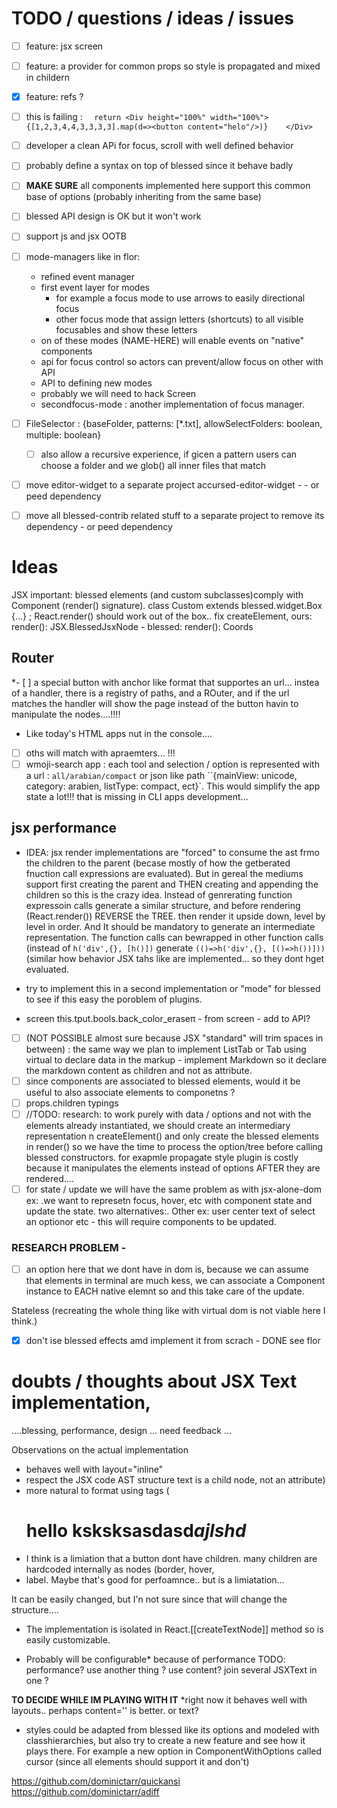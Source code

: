 # TODO / questions / ideas / issues

 - [ ] feature: jsx screen
 - [ ] feature: a provider for common props so style is propagated and mixed in childern
 - [x] feature: refs ?   
 - [ ] this is failing :   `  return <Div height="100%" width="100%">    {[1,2,3,4,4,3,3,3,3].map(d=><button content="helo"/>)}    </Div>`
- [ ] developer a clean APi for focus, scroll with well defined behavior 
 - [ ] probably define a syntax on top of blessed since it behave badly
 - [ ] **MAKE SURE** all components implemented here support this common base of options (probably inheriting from the same base)
 - [ ] blessed API design is OK but it won't work
 - [ ] support js and jsx OOTB
- [ ] mode-managers like in flor: 
   * refined event manager
   * first event layer for modes
     * for example a focus mode to use arrows to easily directional focus
     * other focus mode that assign letters (shortcuts) to all visible focusables and show these letters
   * on of these modes (NAME-HERE) will enable events on "native" components
   * api for focus control so actors can prevent/allow focus on other with API
   * API to defining new modes
   * probably we will need to hack Screen
   * secondfocus-mode : another implementation of focus manager. 
- [ ] FileSelector : {baseFolder, patterns: [*.txt], allowSelectFolders: boolean, multiple: boolean} 
  - [ ] also allow a recursive experience, if gicen a pattern users can choose a folder and we glob() all inner files that match
- [ ] move editor-widget to a separate project accursed-editor-widget - - or peed dependency
- [ ] move all blessed-contrib related stuff to a separate project to remove its dependency - or peed dependency




# Ideas


JSX important: blessed elements (and custom subclasses)comply with Component (render() signature). class Custom extends blessed.widget.Box {...} ; React.render(<Custom/>)  should work out of the box.. fix createElement, ours:  render(): JSX.BlessedJsxNode - blessed:    render(): Coords

## Router

 *<Link>- [ ]  a special button with anchor like format that supportes an url... instea of a handler, there is a registry of paths, and a ROuter, and if the url matches the handler will show the page instead of the button havin to manipulate the nodes....!!!!
  - Like today's HTML apps nut in the console....
  - [ ] oths will match with apraemters... !!!
   - [ ] wmoji-search app : each tool and selection / option is represented with a url : `all/arabian/compact` or json like path ``{mainView: unicode, category: arabien, listType: compact, ect}`. This would simplify the app state a lot!!! that is missing in CLI apps development... 

## jsx performance

 * IDEA: jsx render implementations are "forced" to consume the ast frmo the children to the parent (becase mostly of how the getberated fnuction call expressions are evaluated). But in gereal the mediums support first creating the parent and THEN creating and appending the children so this is the crazy idea. Instead of genrerating function expressoin calls generate a similar structure, and before rendering (React.render()) REVERSE the TREE. then render it upside down, level by level in order.  And It should be mandatory to generate an intermediate representation. The function calls can bewrapped in other function calls (instead of `h('div',{}, [h()])` generate  `(()=>h('div',{}, [()=>h())]))`  (similar how behavior JSX tahs like <If> are implemented... so they dont hget evaluated.
  * try to implement this in a second implementation or "mode" for blessed to see if this  easy the poroblem of plugins.

 * screen this.tput.bools.back_color_eraseπ - from screen - add to API?



 - [ ] (NOT POSSIBLE almost sure because JSX "standard" will trim spaces in between) : the same way we plan to implement ListTab or Tab using virtual to declare data in the markup - implement Markdown so it declare the markdown content as children and not as attribute.
 - [ ] since components are associated to blessed elements, would it be useful to also associate elements to componetns ?
 - [ ] props.children typings
 - [ ] //TODO: research: to work purely with data / options and not with the elements already instantiated, we should create an intermediary representation  n createElement() and only create the blessed elements in render() so we have the time to process the option/tree before calling blessed constructors. for exapmle propagate style plugin is costly because it manipulates the elements instead of options AFTER they are rendered.... 
  - [ ] for state / update we will have the same problem as with jsx-alone-dom ex: .we want to represetn focus, hover, etc with component state and update the state. two alternatives:. Other ex: user center text of select an optionor etc - this will require components to be updated. 

### RESEARCH PROBLEM -

   - [ ] an option here that we dont have in dom is, because we can assume that elements in terminal are much kess, we can associate a Component instance to EACH native elemnt so and this take care of the update. 

   Stateless (recreating the whole thing like with virtual dom is not viable here I think.)

   - [x] don't ise blessed effects amd implement it from scrach - DONE see flor


# doubts / thoughts about JSX Text implementation,

....blessing, performance, design ...  need feedback ... 

Observations on the actual implementation

 * behaves well  with layout="inline" 
 * respect the JSX code AST structure text is a child node, not an attribute)
 * more natural to format using tags (<H1>hello <strong>ksksks</strong>asdasd<i>ajlshd</i>
 * I think is a limiation that a button dont have children. many children  are hardcoded internally as nodes (border, hover, 
  * label. Maybe that's good for perfoamnce.. but is a limiatation... 
 
It can be easily changed, but I'n not sure since that will change the structure....

 * The implementation is isolated in React.[[createTextNode]] method so is easily customizable.  
 
* Probably will be configurable* because of performance TODO: performance? use another thing ? use content? join several JSXText in one ?  

**TO DECIDE WHILE IM PLAYING WITH IT** *right now it behaves well with layouts.. perhaps content='' is better. or text?

 * styles could be adapted from blessed like its options and modeled with classhierarchies, but also try to create a new feature and see how it plays there. For example a new option in ComponentWithOptions called cursor (since all elements should support it and don't)


https://github.com/dominictarr/quickansi  
https://github.com/dominictarr/adiff